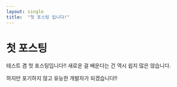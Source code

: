 ```yaml
---
layout: single
title:  "첫 포스팅 입니다!"
---
```


# 첫 포스팅

테스트 겸 첫 포스팅입니다!! 새로운 걸 배운다는 건 역시 쉽지 많은 않습니다.

하지만 포기하지 않고 유능한 개발자가 되겠습니다!!
